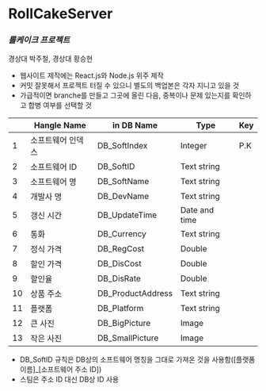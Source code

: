 # RollCakeServer
### _롤케이크 프로젝트_

경상대 박주철, 경상대 황승현

- 웹사이트 제작에는 React.js와 Node.js 위주 제작
- 커밋 잘못해서 프로젝트 터질 수 있으니 별도의 백업본은 각자 지니고 있을 것
- 가급적이면 branche를 만들고 그곳에 올린 다음, 중복이나 문제 있는지를 확인하고 합병 여부를 선택할 것

|       | Hangle Name       | in DB Name        | Type          | Key |
|-------|-------------------|-------------------|---------------|-----|
| 1     | 소프트웨어 인덱스 | DB_SoftIndex      | Integer        | P.K |
| 2     | 소프트웨어 ID     | DB_SoftID         | Text string   |     |
| 3     | 소프트웨어 명     | DB_SoftName       | Text string   |     |
| 4     | 개발사 명         | DB_DevName        | Text string   |     |
| 5     | 갱신 시간         | DB_UpdateTime     | Date and time |     |
| 6     | 통화              | DB_Currency       | Text string   |     |
| 7     | 정식 가격         | DB_RegCost        | Double        |     |
| 8     | 할인 가격         | DB_DisCost        | Double        |     |
| 9     | 할인율            | DB_DisRate        | Double        |     |
| 10     | 상품 주소         | DB_ProductAddress | Text string   |     |
| 11    | 플랫폼            | DB_Platform       | Text string   |     |
| 12    | 큰 사진           | DB_BigPicture     | Image         |     |
| 13    | 작은 사진         | DB_SmallPicture   | Image         |     |
- DB_SoftID 규칙은 DB상의 소프트웨어 명칭을 그대로 가져온 것을 사용함([플랫폼 이름]_[소프트웨어 주소 ID])
- 스팀은 주소 ID 대신 DB상 ID 사용
